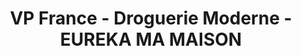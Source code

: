---
title: "VP France - Droguerie Moderne - EUREKA MA MAISON"
url: /beauvoisin/vp-france-droguerie-moderne-eureka-ma-maison/
shop: supermarché
---